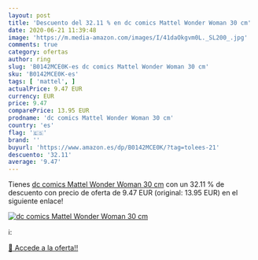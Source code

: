 ```yaml
---
layout: post
title: 'Descuento del 32.11 % en dc comics Mattel Wonder Woman 30 cm'
date: 2020-06-21 11:39:48
image: 'https://m.media-amazon.com/images/I/41daOkgvm0L._SL200_.jpg'
comments: true
category: ofertas
author: ring
slug: 'B0142MCE0K-es dc comics Mattel Wonder Woman 30 cm'
sku: 'B0142MCE0K-es'
tags: [ 'mattel', ]
actualPrice: 9.47 EUR
currency: EUR
price: 9.47
comparePrice: 13.95 EUR
prodname: 'dc comics Mattel Wonder Woman 30 cm'
country: 'es'
flag: '🇪🇸'
brand: ''
buyurl: 'https://www.amazon.es/dp/B0142MCE0K/?tag=tolees-21'
descuento: '32.11'
average: '9.47'
---
```


Tienes [dc comics Mattel Wonder Woman 30 cm](https://www.amazon.es/dp/B0142MCE0K/?tag=tolees-21) con un 32.11 % de descuento con precio de oferta de 9.47 EUR (original: 13.95 EUR) en el siguiente enlace!

[![dc comics Mattel Wonder Woman 30 cm](https://m.media-amazon.com/images/I/41daOkgvm0L._SL200_.jpg)](https://www.amazon.es/dp/B0142MCE0K/?tag=tolees-21)

ℹ️:


[🛒 Accede a la oferta!!](https://www.amazon.es/dp/B0142MCE0K/?tag=tolees-21)
